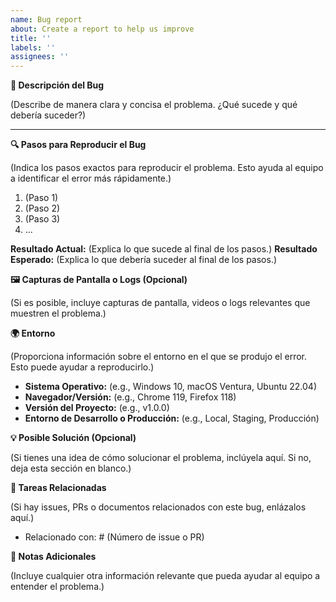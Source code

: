 ```yaml
---
name: Bug report
about: Create a report to help us improve
title: ''
labels: ''
assignees: ''
---
```

**🐞 Descripción del Bug**

(Describe de manera clara y concisa el problema. ¿Qué sucede y qué debería suceder?)

---

**🔍 Pasos para Reproducir el Bug**

(Indica los pasos exactos para reproducir el problema. Esto ayuda al equipo a identificar el error más rápidamente.)

1. (Paso 1)
2. (Paso 2)
3. (Paso 3)
4. ...

**Resultado Actual:** (Explica lo que sucede al final de los pasos.)
**Resultado Esperado:** (Explica lo que debería suceder al final de los pasos.)

**🖼️ Capturas de Pantalla o Logs (Opcional)**

(Si es posible, incluye capturas de pantalla, videos o logs relevantes que muestren el problema.)


**🌍 Entorno**

(Proporciona información sobre el entorno en el que se produjo el error. Esto puede ayudar a reproducirlo.)

- **Sistema Operativo:** (e.g., Windows 10, macOS Ventura, Ubuntu 22.04)
- **Navegador/Versión:** (e.g., Chrome 119, Firefox 118)
- **Versión del Proyecto:** (e.g., v1.0.0)
- **Entorno de Desarrollo o Producción:** (e.g., Local, Staging, Producción)


**💡 Posible Solución (Opcional)**

(Si tienes una idea de cómo solucionar el problema, inclúyela aquí. Si no, deja esta sección en blanco.)


**📜 Tareas Relacionadas**

(Si hay issues, PRs o documentos relacionados con este bug, enlázalos aquí.)
- Relacionado con: # (Número de issue o PR)

**📝 Notas Adicionales**

(Incluye cualquier otra información relevante que pueda ayudar al equipo a entender el problema.)
